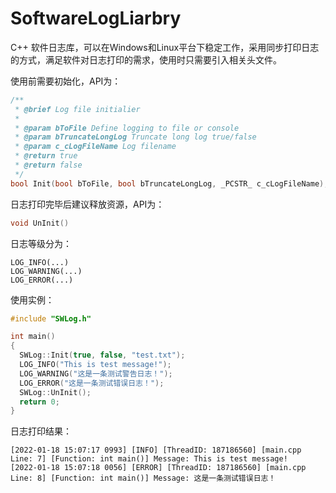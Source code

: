 # SoftwareLogLiarbry
C++ 软件日志库，可以在Windows和Linux平台下稳定工作，采用同步打印日志的方式，满足软件对日志打印的需求，使用时只需要引入相关头文件。

使用前需要初始化，API为：

```c++
/**
 * @brief Log file initialier
 * 
 * @param bToFile Define logging to file or console
 * @param bTruncateLongLog Truncate long log true/false
 * @param c_cLogFileName Log filename
 * @return true 
 * @return false 
 */
bool Init(bool bToFile, bool bTruncateLongLog, _PCSTR_ c_cLogFileName);
```

日志打印完毕后建议释放资源，API为：

```c++
void UnInit()
```

日志等级分为：

```
LOG_INFO(...)   
LOG_WARNING(...) 
LOG_ERROR(...)  
```

使用实例：

```c++
#include "SWLog.h"

int main()
{
  SWLog::Init(true, false, "test.txt");
  LOG_INFO("This is test message!");
  LOG_WARNING("这是一条测试警告日志！");
  LOG_ERROR("这是一条测试错误日志！");
  SWLog::UnInit();
  return 0;
}
```

日志打印结果：

```
[2022-01-18 15:07:17 0993] [INFO] [ThreadID: 187186560] [main.cpp Line: 7] [Function: int main()] Message: This is test message!
[2022-01-18 15:07:18 0056] [ERROR] [ThreadID: 187186560] [main.cpp Line: 8] [Function: int main()] Message: 这是一条测试错误日志！
```

